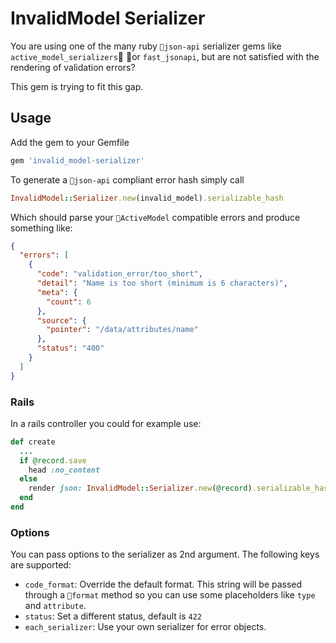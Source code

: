 # InvalidModel Serializer

You are using one of the many ruby `json-api` serializer gems like `active_model_serializers` or `fast_jsonapi`, but are not satisfied with the rendering of validation errors?

This gem is trying to fit this gap.

## Usage

Add the gem to your Gemfile

```ruby
gem 'invalid_model-serializer'
```

To generate a `json-api` compliant error hash simply call
```ruby
InvalidModel::Serializer.new(invalid_model).serializable_hash
```

Which should parse your `ActiveModel` compatible errors and produce something like:

```json
{
  "errors": [
    {
      "code": "validation_error/too_short",
      "detail": "Name is too short (minimum is 6 characters)",
      "meta": {
        "count": 6
      },
      "source": {
        "pointer": "/data/attributes/name"
      },
      "status": "400"
    }
  ]
}
```

### Rails

In a rails controller you could for example use:

```ruby
def create
  ...
  if @record.save
    head :no_content
  else
    render json: InvalidModel::Serializer.new(@record).serializable_hash, status: :bad_request
  end
end
```

### Options

You can pass options to the serializer as 2nd argument. The following keys are supported:
* `code_format`: Override the default format. This string will be passed through a `format` method so you can use some placeholders like `type` and `attribute`.
* `status`: Set a different status, default is `422`
* `each_serializer`: Use your own serializer for error objects.
